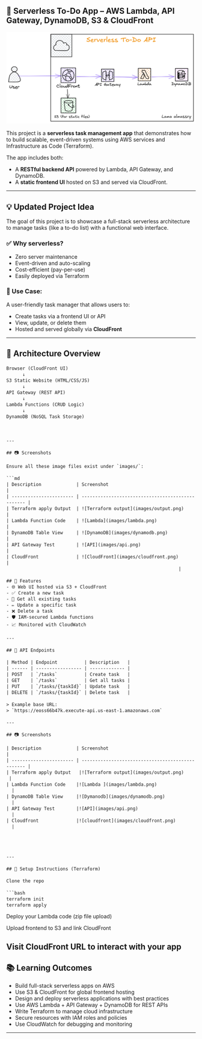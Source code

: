 ## 📘 Serverless To-Do App – AWS Lambda, API Gateway, DynamoDB, S3 & CloudFront

![Architecture](images/architecture.png)

This project is a **serverless task management app** that demonstrates how to build scalable, event-driven systems using AWS services and Infrastructure as Code (Terraform).

The app includes both:
- A **RESTful backend API** powered by Lambda, API Gateway, and DynamoDB.
- A **static frontend UI** hosted on S3 and served via CloudFront.

---

## 💡 Updated Project Idea

The goal of this project is to showcase a full-stack serverless architecture to manage tasks (like a to-do list) with a functional web interface.

### ✅ Why serverless?
- Zero server maintenance
- Event-driven and auto-scaling
- Cost-efficient (pay-per-use)
- Easily deployed via Terraform

### 💼 Use Case:
A user-friendly task manager that allows users to:
- Create tasks via a frontend UI or API
- View, update, or delete them
- Hosted and served globally via **CloudFront**

---

## 🧩 Architecture Overview

```plaintext
Browser (CloudFront UI)
      ↓
S3 Static Website (HTML/CSS/JS)
      ↓
API Gateway (REST API)
      ↓
Lambda Functions (CRUD Logic)
      ↓
DynamoDB (NoSQL Task Storage)



---

## 📷 Screenshots

Ensure all these image files exist under `images/`:

```md
| Description             | Screenshot                                        |
| ----------------------- | ------------------------------------------------- |
| Terraform apply Output  | ![Terraform output](images/output.png)           |
| Lambda Function Code    | ![Lambda](images/lambda.png)                     |
| DynamoDB Table View     | ![DynamoDB](images/dynamodb.png)                 |
| API Gateway Test        | ![API](images/api.png)                           |
| CloudFront              | ![CloudFront](images/cloudfront.png)            |
                                                                |

## 🚀 Features
- 🌐 Web UI hosted via S3 + CloudFront
- ✅ Create a new task  
- 📖 Get all existing tasks  
- ✏️ Update a specific task  
- ❌ Delete a task  
- 🛡️ IAM-secured Lambda functions  
- 📈 Monitored with CloudWatch

---

## 🧪 API Endpoints

| Method | Endpoint          | Description   |
| ------ | ----------------- | ------------- |
| POST   | `/tasks`          | Create task   |
| GET    | `/tasks`          | Get all tasks |
| PUT    | `/tasks/{taskId}` | Update task   |
| DELETE | `/tasks/{taskId}` | Delete task   |

> Example base URL:
> `https://eoss66b47k.execute-api.us-east-1.amazonaws.com`

---

## 📷 Screenshots

| Description             | Screenshot                                        |
| ----------------------- | ------------------------------------------------- |
| Terraform apply Output   |![Terraform output](images/output.png)
 |
| Lambda Function Code    |![Lambda ](images/lambda.png)
  |
| DynamoDB Table View     |![Dymanodb](images/dynamodb.png)
  |
| API Gateway Test        |![API](images/api.png)
  |
| Cloudfront              |![cloudfront](images/cloudfront.png)
  |

 


---

## 🧰 Setup Instructions (Terraform)

Clone the repo

```bash
terraform init
terraform apply
```
Deploy your Lambda code (zip file upload)

Upload frontend to S3 and link CloudFront

Visit CloudFront URL to interact with your app
---

## 📚 Learning Outcomes
* Build full-stack serverless apps on AWS
* Use S3 & CloudFront for global frontend hosting
* Design and deploy serverless applications with best practices
* Use AWS Lambda + API Gateway + DynamoDB for REST APIs
* Write Terraform to manage cloud infrastructure
* Secure resources with IAM roles and policies
* Use CloudWatch for debugging and monitoring

---

